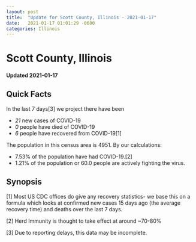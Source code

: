 ```yaml
---
layout: post
title:  "Update for Scott County, Illinois - 2021-01-17"
date:   2021-01-17 01:01:29 -0600
categories: Illinois
---
```


# Scott County, Illinois
#### Updated 2021-01-17

## Quick Facts

In the last 7 days[3] we project there have been
- *21* new cases of COVID-19
- *0* people have died of COVID-19
- *6* people have recovered from COVID-19[1]

The population in this census area is 4951. By our calculations:
- 7.53% of the population have had COVID-19.[2]
- 1.21% of the population or 60.0 people are actively fighting the virus.

## Synopsis




[1] Most US CDC offices do give any recovery statistics- we base this on a formula which looks at confirmed new cases
15 days ago (the average recovery time) and deaths over the last 7 days.

[2] Herd Immunity is thought to take effect at around ~70-80%

[3] Due to reporting delays, this data may be incomplete.
 
    